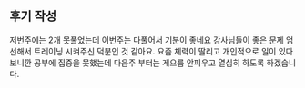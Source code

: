 ## 후기 작성
저번주에는 2개 못풀었는데 이번주는 다풀어서 기분이 좋네요 강사님들이 좋은 문제 엄선해서 트레이닝 시켜주신 덕분인 것 같아요.
요즘 체력이 딸리고 개인적으로 일이 있다보니깐 공부에 집중을 못했는데 다음주 부터는 게으름 안피우고 열심히 하도록 하겠습니다. 